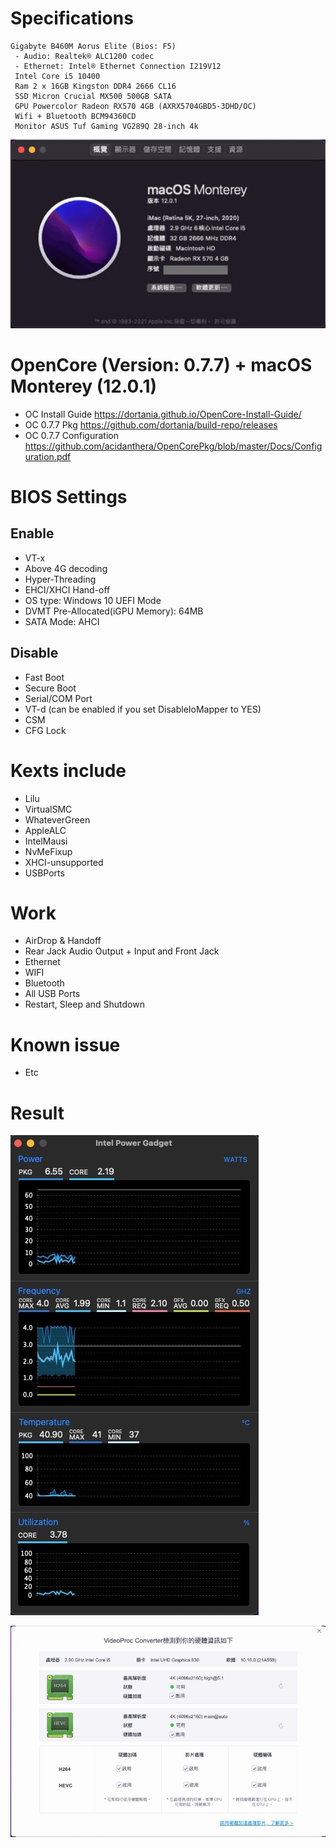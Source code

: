 # Specifications  
    Gigabyte B460M Aorus Elite (Bios: F5)
     - Audio: Realtek® ALC1200 codec
     - Ethernet: Intel® Ethernet Connection I219V12
     Intel Core i5 10400
     Ram 2 x 16GB Kingston DDR4 2666 CL16
     SSD Micron Crucial MX500 500GB SATA 
     GPU Powercolor Radeon RX570 4GB (AXRX5704GBD5-3DHD/OC)
     Wifi + Bluetooth BCM94360CD 
     Monitor ASUS Tuf Gaming VG289Q 28-inch 4k
  ![image](https://github.com/ericai0803/Gigabyte-B460M-Aorus-Elite-Hackintosh-Open-Core/blob/main/system%20info.jpg)
     
# OpenCore (Version: 0.7.7) + macOS Monterey (12.0.1)
* OC Install Guide https://dortania.github.io/OpenCore-Install-Guide/
* OC 0.7.7 Pkg https://github.com/dortania/build-repo/releases
* OC 0.7.7 Configuration https://github.com/acidanthera/OpenCorePkg/blob/master/Docs/Configuration.pdf
# BIOS Settings
## Enable
* VT-x
* Above 4G decoding
* Hyper-Threading
* EHCI/XHCI Hand-off
* OS type: Windows 10 UEFI Mode
* DVMT Pre-Allocated(iGPU Memory): 64MB
* SATA Mode: AHCI
## Disable
* Fast Boot
* Secure Boot
* Serial/COM Port
* VT-d (can be enabled if you set DisableIoMapper to YES)
* CSM
* CFG Lock 
# Kexts include
* Lilu
* VirtualSMC
* WhateverGreen
* AppleALC
* IntelMausi
* NvMeFixup 
* XHCI-unsupported
* USBPorts
# Work
* AirDrop & Handoff
* Rear Jack Audio Output + Input and Front Jack
* Ethernet
* WIFI
* Bluetooth
* All USB Ports
* Restart, Sleep and Shutdown
# Known issue
* Etc
# Result
![image](https://github.com/ericai0803/Gigabyte-B460M-Aorus-Elite-Hackintosh-Open-Core/blob/main/Intel%20Gadget.jpg)

![image](https://github.com/ericai0803/Gigabyte-B460M-Aorus-Elite-Hackintosh-Open-Core/blob/main/videoproc.jpg)
